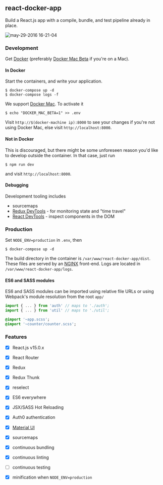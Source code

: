 ## react-docker-app

Build a React.js app with a compile, bundle, and test pipeline already in place.

![may-29-2016 16-21-04](https://cloud.githubusercontent.com/assets/2729079/15636596/79ef3270-25b9-11e6-9523-1f8a04e20a0d.gif)

### Development

Get [Docker](https://docs.docker.com/linux/step_one/) (preferably [Docker Mac Beta](beta.docker.com) if you're on a Mac).

#### In Docker

Start the containers, and write your application.


```
$ docker-compose up -d
$ docker-compose logs -f
```


We support [Docker Mac](https://blog.docker.com/2016/03/docker-for-mac-windows-beta/). To activate it

```
$ echo "DOCKER_MAC_BETA=1" >> .env
```

Visit `http://$(docker-machine ip):8000` to see your changes if you're not using Docker Mac, else visit `http://localhost:8000`.

#### Not in Docker

This is discouraged, but there might be some unforeseen reason you'd like to develop outside the container. In that case, just run

```
$ npm run dev
```

and visit `http://localhost:8000`.

#### Debugging

Development tooling includes

- sourcemaps
- [Redux DevTools](https://github.com/gaearon/redux-devtools#chrome-extension) - for monitoring state and "time travel"
- [React DevTools](https://chrome.google.com/webstore/detail/react-developer-tools/fmkadmapgofadopljbjfkapdkoienihi?hl=en) - inspect components in the DOM

### Production

Set `NODE_ENV=production` in `.env`, then

```
$ docker-compose up -d
```

The build directory in the container is `/var/www/react-docker-app/dist`. These files are served by an [NGINX](https://www.nginx.com/) front-end. Logs are located in `/var/www/react-docker-app/logs`.

#### ES6 and SASS modules

ES6 and SASS modules can be imported using relative file URLs or using Webpack's module resolution from the root `app/`

```javascript
import { ... } from 'auth' // maps to './auth';
import { ... } from 'util' // maps to './util';
```

```sass
@import '~app.scss';
@import '~counter/counter.scss';
```

### Features

- [x] React.js v15.0.x
- [x] React Router
- [x] Redux
- [x] Redux Thunk
- [x] reselect
- [x] ES6 everywhere
- [x] JSX/SASS Hot Reloading
- [x] Auth0 authentication
- [x] [Material UI](https://github.com/callemall/material-ui)
- [x] sourcemaps
- [x] continuous bundling
- [x] continuous linting
- [ ] continuous testing
- [x] minification when `NODE_ENV=production`


